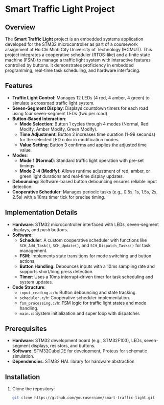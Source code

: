 # Smart Traffic Light Project

## Overview
The **Smart Traffic Light** project is an embedded systems application developed for the STM32 microcontroller as part of a coursework assignment at Ho Chi Minh City University of Technology (HCMUT). This project integrates a cooperative scheduler (RTOS-like) and a finite state machine (FSM) to manage a traffic light system with interactive features controlled by buttons. It demonstrates proficiency in embedded programming, real-time task scheduling, and hardware interfacing.

## Features
- **Traffic Light Control**: Manages 12 LEDs (4 red, 4 amber, 4 green) to simulate a crossroad traffic light system.
- **Seven-Segment Display**: Displays countdown timers for each road using four seven-segment LEDs (two per road).
- **Button-Based Interaction**: 
  - **Mode Selection**: Button 1 cycles through 4 modes (Normal, Red Modify, Amber Modify, Green Modify).
  - **Time Adjustment**: Button 2 increases time duration (1-99 seconds) for the selected LED color in modification modes.
  - **Value Setting**: Button 3 confirms and applies the adjusted time value.
- **Modes**:
  - **Mode 1 (Normal)**: Standard traffic light operation with pre-set timings.
  - **Mode 2-4 (Modify)**: Allows runtime adjustment of red, amber, or green light durations and real-time display updates.
- **Debouncing**: Software-based button debouncing ensures reliable input detection.
- **Cooperative Scheduler**: Manages periodic tasks (e.g., 0.5s, 1s, 1.5s, 2s, 2.5s) with a 10ms timer tick for precise timing.

## Implementation Details
- **Hardware**: STM32 microcontroller interfaced with LEDs, seven-segment displays, and push buttons.
- **Software**:
  - **Scheduler**: A custom cooperative scheduler with functions like `SCH_Add_Task()`, `SCH_Update()`, and `SCH_Dispatch_Tasks()` for task management.
  - **FSM**: Implements state transitions for mode switching and button actions.
  - **Button Handling**: Debounces inputs with a 10ms sampling rate and supports short/long press detection.
  - **Timer**: Uses a 10ms interrupt-driven timer for task scheduling and system updates.
- **Code Structure**:
  - `input_reading.c/h`: Button debouncing and state tracking.
  - `scheduler.c/h`: Cooperative scheduler implementation.
  - `fsm_processing.c/h`: FSM logic for traffic light states and mode handling.
  - `main.c`: System initialization and super loop with dispatcher.

## Prerequisites
- **Hardware**: STM32 development board (e.g., STM32F103), LEDs, seven-segment displays, resistors, and buttons.
- **Software**: STM32CubeIDE for development, Proteus for schematic simulation.
- **Dependencies**: STM32 HAL library for hardware abstraction.

## Installation
1. Clone the repository:
   ```bash
   git clone https://github.com/yourusername/smart-traffic-light.git
